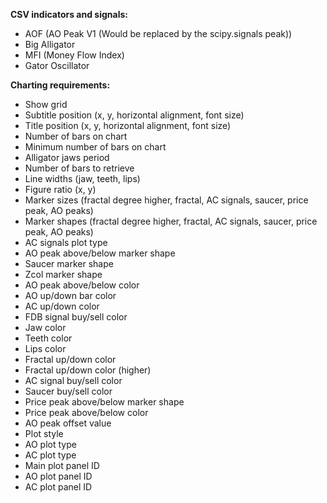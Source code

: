 **CSV indicators and signals:**

* AOF (AO Peak V1 (Would be replaced by the scipy.signals peak))
* Big Alligator
* MFI (Money Flow Index)
* Gator Oscillator

**Charting requirements:**

* Show grid
* Subtitle position (x, y, horizontal alignment, font size)
* Title position (x, y, horizontal alignment, font size)
* Number of bars on chart
* Minimum number of bars on chart
* Alligator jaws period
* Number of bars to retrieve
* Line widths (jaw, teeth, lips)
* Figure ratio (x, y)
* Marker sizes (fractal degree higher, fractal, AC signals, saucer, price peak, AO peaks)
* Marker shapes (fractal degree higher, fractal, AC signals, saucer, price peak, AO peaks)
* AC signals plot type
* AO peak above/below marker shape
* Saucer marker shape
* Zcol marker shape
* AO peak above/below color
* AO up/down bar color
* AC up/down color
* FDB signal buy/sell color
* Jaw color
* Teeth color
* Lips color
* Fractal up/down color
* Fractal up/down color (higher)
* AC signal buy/sell color
* Saucer buy/sell color
* Price peak above/below marker shape
* Price peak above/below color
* AO peak offset value
* Plot style
* AO plot type
* AC plot type
* Main plot panel ID
* AO plot panel ID
* AC plot panel ID